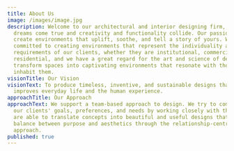 ```yaml
---
title: About Us
image: /images/image.jpg
description: Welcome to our architectural and interior designing firm, where
  dreams come true and creativity and functionality collide. Our passion is to
  create environments that uplift, soothe, and tell a story of yours. We are
  committed to creating environments that represent the individuality and
  requirements of our clients, whether they are institutional, commercial, or
  residential, and we have a great regard for the art and science of design. We
  transform spaces into captivating environments that resonate with those who
  inhabit them.
visionTitle: Our Vision
visionText: To produce timeless, inventive, and sustainable designs that
  improves everyday life and the human experience.
approachTitle: Our Approach
approachText: We support a team-based approach to design. We try to comprehend
  our clients' goals, preferences, and needs by working closely with them. We
  are able to translate concepts into beautiful and useful designs that strike a
  balance between purpose and aesthetics through the relationship-centric
  approach.
published: true
---
```

